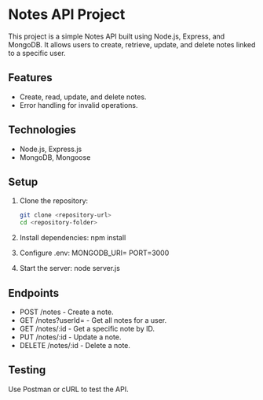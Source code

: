 # Notes API Project
This project is a simple Notes API built using Node.js, Express, and MongoDB. It allows users to create, retrieve, update, and delete notes linked to a specific user.

## Features
- Create, read, update, and delete notes.
- Error handling for invalid operations.

## Technologies
- Node.js, Express.js
- MongoDB, Mongoose

## Setup
1. Clone the repository:
   ```bash
   git clone <repository-url>
   cd <repository-folder>

2. Install dependencies:
   npm install

3. Configure .env:
   MONGODB_URI=<your-mongodb-connection-string>
   PORT=3000

4. Start the server:
   node server.js

## Endpoints
- POST /notes - Create a note.
- GET /notes?userId=<userId> - Get all notes for a user.
- GET /notes/:id - Get a specific note by ID.
- PUT /notes/:id - Update a note.
- DELETE /notes/:id - Delete a note.

## Testing
Use Postman or cURL to test the API.
